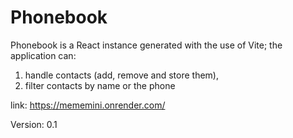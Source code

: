 # Phonebook

Phonebook is a React instance generated with the use of Vite; the application can:

1) handle contacts (add, remove and store them),
2) filter contacts by name or the phone

link: https://mememini.onrender.com/

Version: 0.1
